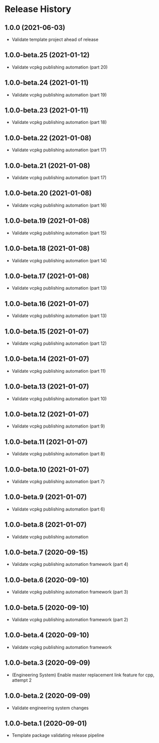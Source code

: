 # Release History

## 1.0.0 (2021-06-03)

- Validate template project ahead of release

## 1.0.0-beta.25 (2021-01-12)

- Validate vcpkg publishing automation (part 20)

## 1.0.0-beta.24 (2021-01-11)

- Validate vcpkg publishing automation (part 19)

## 1.0.0-beta.23 (2021-01-11)

- Validate vcpkg publishing automation (part 18)

## 1.0.0-beta.22 (2021-01-08)

- Validate vcpkg publishing automation (part 17)

## 1.0.0-beta.21 (2021-01-08)

- Validate vcpkg publishing automation (part 17)

## 1.0.0-beta.20 (2021-01-08)

- Validate vcpkg publishing automation (part 16)

## 1.0.0-beta.19 (2021-01-08)

- Validate vcpkg publishing automation (part 15)

## 1.0.0-beta.18 (2021-01-08)

- Validate vcpkg publishing automation (part 14)


## 1.0.0-beta.17 (2021-01-08)

- Validate vcpkg publishing automation (part 13)

## 1.0.0-beta.16 (2021-01-07)

- Validate vcpkg publishing automation (part 13)
## 1.0.0-beta.15 (2021-01-07)

- Validate vcpkg publishing automation (part 12)

## 1.0.0-beta.14 (2021-01-07)

- Validate vcpkg publishing automation (part 11)
## 1.0.0-beta.13 (2021-01-07)

- Validate vcpkg publishing automation (part 10)

## 1.0.0-beta.12 (2021-01-07)

- Validate vcpkg publishing automation (part 9)

## 1.0.0-beta.11 (2021-01-07)

- Validate vcpkg publishing automation (part 8)

## 1.0.0-beta.10 (2021-01-07)

- Validate vcpkg publishing automation (part 7)

## 1.0.0-beta.9 (2021-01-07)

- Validate vcpkg publishing automation (part 6)

## 1.0.0-beta.8 (2021-01-07)

- Validate vcpkg publishing automation

## 1.0.0-beta.7 (2020-09-15)

- Validate vcpkg publishing automation framework (part 4)

## 1.0.0-beta.6 (2020-09-10)

- Validate vcpkg publishing automation framework (part 3)

## 1.0.0-beta.5 (2020-09-10)

- Validate vcpkg publishing automation framework (part 2)

## 1.0.0-beta.4 (2020-09-10)

- Validate vcpkg publishing automation framework

## 1.0.0-beta.3 (2020-09-09)

* (Engineering System) Enable master replacement link feature for cpp, attempt 2

## 1.0.0-beta.2 (2020-09-09)

- Validate engineering system changes

## 1.0.0-beta.1 (2020-09-01)

- Template package validating release pipeline
